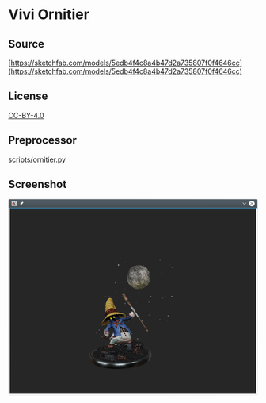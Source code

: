 # Vivi Ornitier

## Source

[https://sketchfab.com/models/5edb4f4c8a4b47d2a735807f0f4646cc](https://sketchfab.com/models/5edb4f4c8a4b47d2a735807f0f4646cc)

## License

[CC-BY-4.0](https://creativecommons.org/licenses/by/4.0/)

## Preprocessor

[scripts/ornitier.py](../../scripts/ornitier.py)

## Screenshot

![Screenshot](screenshot.png)
